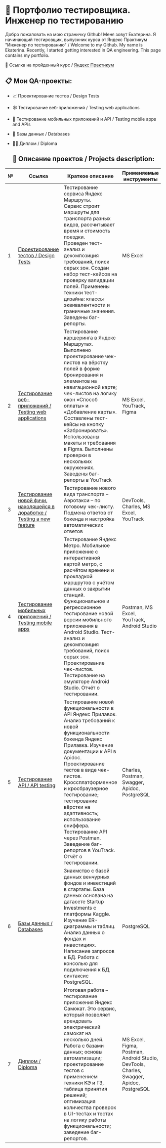 # :mag_right: Портфолио тестировщика. Инженер по тестированию 

Добро пожаловать на мою страничку Github! Меня зовут Екатерина. Я начинающий тестировщик, выпускник курса от Яндекс Практикум "Инженер по тестированию"  / Welcome to my Github. My name is Ekaterina. Recently, I started getting interested in QA engineering. This page contains my portfolio. 

🔗  Ссылка на пройденный курс / [Яндекс Практикум](https://practicum.yandex.ru/qa-engineer/) <br />

## 📋 Мои QA-проекты:

- :chart_with_upwards_trend: Проектирование тестов / Design Tests
- :spider_web: Тестирование веб-приложений / Testing web applications
- :iphone: Тестирование мобильных приложений и API / Testing mobile apps and APIs
- :floppy_disk: Базы данных / Databases
- :man_technologist: Диплом / Diploma

  ## :page_with_curl: Описание проектов / Projects description:
|        №      | Ссылка            | Краткое описание                                                 | Применяемые инструменты | 
|---------------|-------------------|------------------------------------------------------------------|-------------------------|
|1              |[Проектирование тестов / Design Tests](https://docs.google.com/spreadsheets/d/13-UqFONWztkPf8k-Klgq54hftE5xaYDAdFZLeVpzHsI/edit?usp=sharing) | Тестирование сервиса Яндекс Маршруты. <br>Сервис строит маршруты для транспорта разных видов, рассчитывает время и стоимость поездки. <br>Проведен тест-анализ и декомпозиция требований, поиск серых зон. Создан набор тест-кейсов на проверку валидации полей. Применены техники тест-дизайна: классы эквивалентности и граничные значения. Заведены баг-репорты. |MS Excel| 
|2              |[Тестирование веб-приложений / Testing web applications](https://docs.google.com/spreadsheets/d/1xetdzWjwPBar9JNWCdJ4ZYLtHTyb4lNB9-JrxL_FR2c/edit?usp=sharing )| Тестирование каршеринга в Яндекс Маршрутах. <br> Выполнено проектирование чек-листов на вёрстку полей в форме бронирования и элементов на навигационной карте; чек-листов на логику окон «Способ оплаты» и «Добавление карты». Составлены тест-кейсы на кнопку «Забронировать». Использованы макеты и требования в Figma. Выполнены проверки в нескольких окружениях. Заведены баг-репорты в YouTrack | MS Excel, YouTrack, Figma|
|3              |[Тестирование новой фичи, находящейся в доработке / Testing a new feature]( https://docs.google.com/spreadsheets/d/1xetdzWjwPBar9JNWCdJ4ZYLtHTyb4lNB9-JrxL_FR2c/edit?usp=sharing )| Тестирование нового вида транспорта – Аэротакси – по готовому чек-листу. Подмена ответов от бэкенда и настройка автоматических ответов |DevTools, Charles, MS Excel, YouTrack|
|4              |[Тестирование мобильных приложений / Testing mobile apps]( https://docs.google.com/spreadsheets/d/1iLq6VgnD4zK1OAh_4_83YQQ_Akg4k0vSRGMjRhg1hyc/edit?usp=sharing )| Тестирование Яндекс Метро. Мобильное приложение с интерактивной картой метро, с расчётом времени и прокладкой маршрутов с учётом данных о закрытии станций. <br> Функциональное и регрессионное тестирование новой версии мобильного приложения в Android Studio. Тест-анализ и декомпозиция требований, поиск серых зон. Проектирование чек-листов. Тестирование на эмуляторе Android Studio. Отчёт о тестировании. |Postman, MS Excel, YouTrack, Android Studio|
5               |[Тестирование API / API testing]( https://docs.google.com/spreadsheets/d/1PNLPxLEv2G5BXjRHNsbBcZo5q20yfz7KdvgNtuypynU/edit?usp=sharing)| Тестирование новой функциональности в API Яндекс Прилавок. <br> Анализ требований к новой функциональности бэкенда Яндекс Прилавка. Изучение документации к API в Apidoc. Проектирование тестов в виде чек-листов. Кроссплатформенное и кросбраузерное тестирование; тестирование вёрстки на адаптивность; использование сниффера. Тестирование API через Postman. Заведение баг-репортов в YouTrack. Отчёт о тестировании. |Charles, Postman, Swagger, Аpidoc, PostgreSQL|
6              |[Базы данных / Databases]( )| Знакмство с базой данных венчурных фондов и инвестиций в стартапы. База данных основана на датасете Startup Investments с платформы Kaggle. Изучение ER-диаграммы и таблиц. Анализ данных о фондах и инвестициях. Написание запросов к БД. Работа с консолью для подключения к БД, синтаксис PostgreSQL. | PostgreSQL|
|7              |[Диплом / Diploma]( )| Итоговая работа – тестирование приложения Яндекс Самокат. Это сервис, который позволяет арендовать электрический самокат на несколько дней. <br/> Работа с базами данных; основы автоматизации; проектирование тестов с применением техники КЭ и ГЗ, таблица принятия решений; оптимизация количества проверок в UI-тестах и тестах на логику работы функциональности; заведение баг-репортов. | MS Excel, Figma, Postman, Android Studio, DevTools, Charles, Swagger, Apidoc, PostgreSQL|

